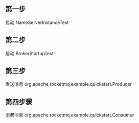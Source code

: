 ## 第一步
启动 NameServerInstanceTest

## 第二步
启动 BrokerStartupTest

## 第三步
发送消息 org.apache.rocketmq.example.quickstart.Producer

## 第四步骤
消费消息 org.apache.rocketmq.example.quickstart.Consumer
